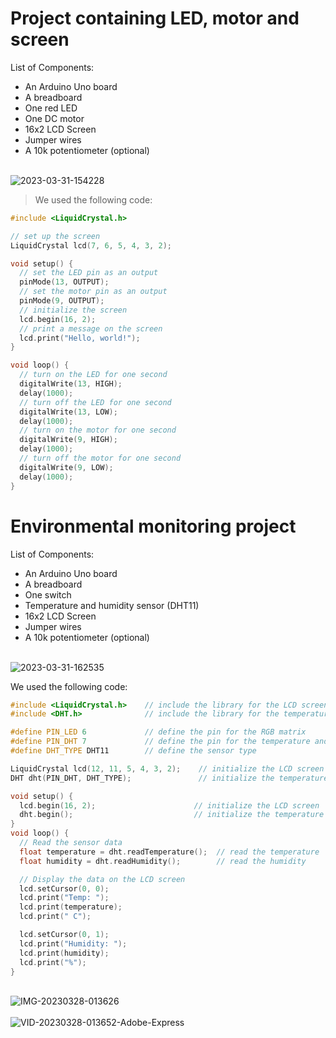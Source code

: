 # Project containing LED, motor and screen

List of Components:
- An Arduino Uno board
- A breadboard
- One red LED
- One DC motor
- 16x2 LCD Screen
- Jumper wires
- A 10k potentiometer (optional)

<br><img src="https://i.ibb.co/9V0hcJq/2023-03-31-154228.png" alt="2023-03-31-154228" border="0" />
<br>

>We used the following code:
```C++
#include <LiquidCrystal.h>

// set up the screen
LiquidCrystal lcd(7, 6, 5, 4, 3, 2);

void setup() {
  // set the LED pin as an output
  pinMode(13, OUTPUT);
  // set the motor pin as an output
  pinMode(9, OUTPUT);
  // initialize the screen
  lcd.begin(16, 2);
  // print a message on the screen
  lcd.print("Hello, world!");
}

void loop() {
  // turn on the LED for one second
  digitalWrite(13, HIGH);
  delay(1000);
  // turn off the LED for one second
  digitalWrite(13, LOW);
  delay(1000);
  // turn on the motor for one second
  digitalWrite(9, HIGH);
  delay(1000);
  // turn off the motor for one second
  digitalWrite(9, LOW);
  delay(1000);
}
```

# Environmental monitoring project

List of Components:
- An Arduino Uno board
- A breadboard
- One switch
- Temperature and humidity sensor (DHT11)
- 16x2 LCD Screen
- Jumper wires
- A 10k potentiometer (optional)

<br><img src="https://i.ibb.co/WVDZbhf/2023-03-31-162535.png" alt="2023-03-31-162535" border="0" />
<br>

We used the following code:
```C++
#include <LiquidCrystal.h>    // include the library for the LCD screen
#include <DHT.h>              // include the library for the temperature and humidity sensor

#define PIN_LED 6             // define the pin for the RGB matrix
#define PIN_DHT 7             // define the pin for the temperature and humidity sensor
#define DHT_TYPE DHT11        // define the sensor type

LiquidCrystal lcd(12, 11, 5, 4, 3, 2);    // initialize the LCD screen
DHT dht(PIN_DHT, DHT_TYPE);               // initialize the temperature and humidity sensor

void setup() {
  lcd.begin(16, 2);                      // initialize the LCD screen
  dht.begin();                           // initialize the temperature and humidity sensor
}
void loop() {
  // Read the sensor data
  float temperature = dht.readTemperature();  // read the temperature
  float humidity = dht.readHumidity();        // read the humidity

  // Display the data on the LCD screen
  lcd.setCursor(0, 0);
  lcd.print("Temp: ");
  lcd.print(temperature);
  lcd.print(" C");

  lcd.setCursor(0, 1);
  lcd.print("Humidity: ");
  lcd.print(humidity);
  lcd.print("%");
}
```
<br>
<img src="https://i.ibb.co/qY1C3CH/IMG-20230328-013626.jpg" alt="IMG-20230328-013626" border="0" />
<br><br>

<img src="https://i.ibb.co/wYkJqkt/VID-20230328-013652-Adobe-Express.gif" alt="VID-20230328-013652-Adobe-Express" border="0" />
